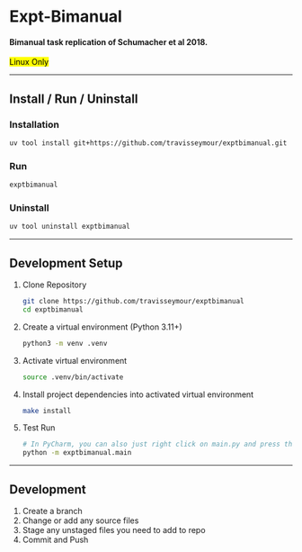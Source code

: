 # Expt-Bimanual
#### Bimanual task replication of Schumacher et al 2018.
<mark>Linux Only</mark>

---

## Install / Run / Uninstall

### Installation

```bash
uv tool install git+https://github.com/travisseymour/exptbimanual.git
```

### Run

```bash
exptbimanual
```

### Uninstall
```bash
uv tool uninstall exptbimanual
```

---

## Development Setup

1. Clone Repository

    ```bash
    git clone https://github.com/travisseymour/exptbimanual
    cd exptbimanual
    ```

1. Create a virtual environment (Python 3.11+)

    ```bash
    python3 -m venv .venv
    ```

1. Activate virtual environment

    ```bash
    source .venv/bin/activate
    ```

1. Install project dependencies into activated virtual environment

    ```bash
    make install
    ```

1. Test Run

    ```bash
   # In PyCharm, you can also just right click on main.py and press the RUN button
    python -m exptbimanual.main
    ```

---

## Development

1. Create a branch
1. Change or add any source files
1. Stage any unstaged files you need to add to repo
1. Commit and Push
